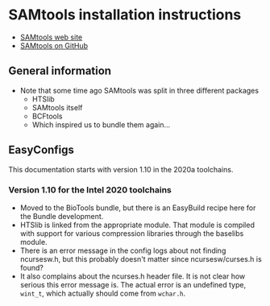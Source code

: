# SAMtools installation instructions

* [SAMtools web site](http://www.htslib.org/)
* [SAMtools on GitHub](https://github.com/samtools/samtools)

## General information

* Note that some time ago SAMtools was split in three different packages
   * HTSlib
   * SAMtools itself
   * BCFtools
   * Which inspired us to bundle them again...

## EasyConfigs

This documentation starts with version 1.10 in the 2020a toolchains.

### Version 1.10 for the Intel 2020 toolchains

* Moved to the BioTools bundle, but there is an EasyBuild recipe here
  for the Bundle development.
* HTSlib is linked from the appropriate module. That module is compiled
  with support for various compression libraries through the baselibs module.
* There is an error message in the config logs about not finding ncursesw.h,
  but this probably doesn't matter since ncursesw/curses.h is found?
* It also complains about the ncurses.h header file. It is not clear how serious
  this error message is. The actual error is an undefined type, ``wint_t``, 
  which actually should come from ``wchar.h``.

